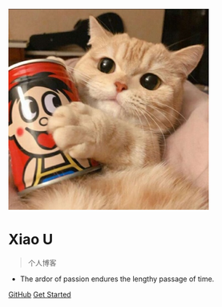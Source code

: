
![logo](img/logo.jpg)

# Xiao U 

> 个人博客
- The ardor of passion endures the lengthy passage of time.

[GitHub](https://github.com/xiaou61)
[Get Started](Chinese/README)